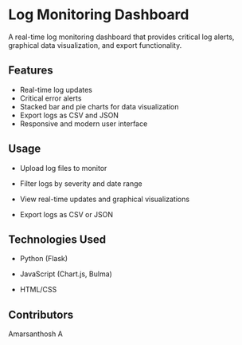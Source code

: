 # Log Monitoring Dashboard

A real-time log monitoring dashboard that provides critical log alerts, graphical data visualization, and export functionality.

## Features
- Real-time log updates
- Critical error alerts
- Stacked bar and pie charts for data visualization
- Export logs as CSV and JSON
- Responsive and modern user interface

## Usage
- Upload log files to monitor

- Filter logs by severity and date range

- View real-time updates and graphical visualizations

- Export logs as CSV or JSON

## Technologies Used
- Python (Flask)

- JavaScript (Chart.js, Bulma)

- HTML/CSS

## Contributors
Amarsanthosh A




